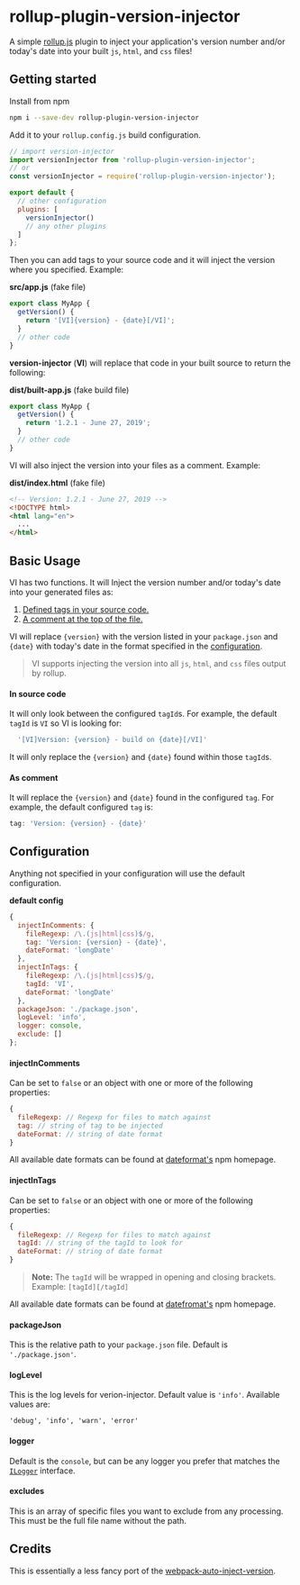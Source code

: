 # rollup-plugin-version-injector
A simple [rollup.js](https://rollupjs.org/guide/en) plugin to inject your application's version number and/or today's date into your built `js`, `html`, and `css` files!

## Getting started

Install from npm
``` bash
npm i --save-dev rollup-plugin-version-injector
```

Add it to your `rollup.config.js` build configuration. 

``` js 
// import version-injector
import versionInjector from 'rollup-plugin-version-injector';
// or
const versionInjector = require('rollup-plugin-version-injector');

export default {
  // other configuration
  plugins: [
    versionInjector()
    // any other plugins
  ]
};
```

Then you can add tags to your source code and it will inject the version where you specified. Example: 

**src/app.js** (fake file)
```js 
export class MyApp {
  getVersion() { 
    return '[VI]{version} - {date}[/VI]';
  }
  // other code
}
```

**version-injector** (**VI**) will replace that code in your built source to return the following: 

**dist/built-app.js** (fake build file)
```js 
export class MyApp {
  getVersion() { 
    return '1.2.1 - June 27, 2019';
  }
  // other code
}
```
VI will also inject the version into your files as a comment. Example: 

**dist/index.html** (fake file)
``` html
<!-- Version: 1.2.1 - June 27, 2019 -->
<!DOCTYPE html>
<html lang="en">
  ...
</html>
```
## Basic Usage

VI has two functions. It will Inject the version number and/or today's date into your generated files as:
1. [Defined tags in your source code.](####as-comment)
2. [A comment at the top of the file.](####in-source-code)

VI will replace `{version}` with the version listed in your `package.json` and `{date}` with today's date in the format specified in the [configuration](##configuration). 

> VI supports injecting the version into all `js`, `html`, and `css` files output by rollup. 

#### In source code
It will only look between the configured `tagId`s. For example, the default `tagId` is `VI` so VI is looking for: 
```js 
  '[VI]Version: {version} - build on {date}[/VI]'
``` 
It will only replace the `{version}` and `{date}` found within those `tagId`s. 

#### As comment
It will replace the `{version}` and `{date}` found in the configured `tag`. For example, the default configured `tag` is:
```js
tag: 'Version: {version} - {date}'
```

## Configuration

Anything not specified in your configuration will use the default configuration.  

**default config**
```js 
{
  injectInComments: {
    fileRegexp: /\.(js|html|css)$/g,
    tag: 'Version: {version} - {date}',
    dateFormat: 'longDate'
  },
  injectInTags: {
    fileRegexp: /\.(js|html|css)$/g,
    tagId: 'VI',
    dateFormat: 'longDate'
  },
  packageJson: './package.json',
  logLevel: 'info',
  logger: console,
  exclude: []
};
```

#### injectInComments
Can be set to `false` or an object with one or more of the following properties: 
```js 
{
  fileRegexp: // Regexp for files to match against
  tag: // string of tag to be injected
  dateFormat: // string of date format 
}
```

All available date formats can be found at [dateformat's](https://www.npmjs.com/package/dateformat) npm homepage. 

#### injectInTags
Can be set to `false` or an object with one or more of the following properties: 
```js 
{
  fileRegexp: // Regexp for files to match against
  tagId: // string of the tagId to look for
  dateFormat: // string of date format 
}
```
> **Note:** The `tagId` will be wrapped in opening and closing brackets.  Example: `[tagId][/tagId]`

All available date formats can be found at [datefromat's](https://www.npmjs.com/package/dateformat) npm homepage. 

#### packageJson
This is the relative path to your `package.json` file. Default is `'./package.json'`. 

#### logLevel
This is the log levels for verion-injector. Default value is `'info'`. Available values are:
``` 
'debug', 'info', 'warn', 'error'
```

#### logger
Default is the `console`, but can be any logger you prefer that matches the [`ILogger`](src/types/interfaces.ts#ILogger) interface. 

#### excludes 
This is an array of specific files you want to exclude from any processing. This must be the full file name without the path. 

## Credits
This is essentially a less fancy port of the [webpack-auto-inject-version](https://github.com/radswiat/webpack-auto-inject-version).
